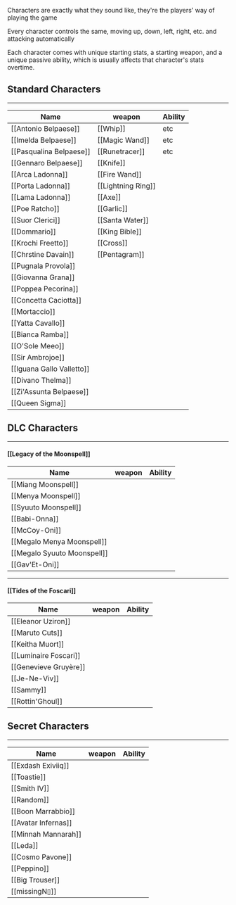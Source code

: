 Characters are exactly what they sound like, they're the players' way of playing the game

Every character controls the same, moving up, down, left, right, etc. and attacking automatically

Each character comes with unique starting stats, a starting weapon, and a unique passive ability, which is usually affects that character's stats overtime.

## Standard Characters
---
Name|weapon|Ability
-|-|-
[[Antonio Belpaese]]|[[Whip]]|etc
[[Imelda Belpaese]]|[[Magic Wand]]|etc
[[Pasqualina Belpaese]]|[[Runetracer]]|etc
[[Gennaro Belpaese]]|[[Knife]]
[[Arca Ladonna]]|[[Fire Wand]]
[[Porta Ladonna]]|[[Lightning Ring]]
[[Lama Ladonna]]|[[Axe]]
[[Poe Ratcho]]|[[Garlic]]
[[Suor Clerici]]|[[Santa Water]]
[[Dommario]]|[[King Bible]]
[[Krochi Freetto]]|[[Cross]]
[[Chrstine Davain]]|[[Pentagram]]
[[Pugnala Provola]]|
[[Giovanna Grana]]|
[[Poppea Pecorina]]|
[[Concetta Caciotta]]|
[[Mortaccio]]|
[[Yatta Cavallo]]|
[[Bianca Ramba]]|
[[O'Sole Meeo]]|
[[Sir Ambrojoe]]|
[[Iguana Gallo Valletto]]|
[[Divano Thelma]]|
[[Zi'Assunta Belpaese]]|
[[Queen Sigma]]|

## DLC Characters
---
#### [[Legacy of the Moonspell]]
Name|weapon|Ability
-|-|-
[[Miang Moonspell]]|
[[Menya Moonspell]]|
[[Syuuto Moonspell]]|
[[Babi-Onna]]|
[[McCoy-Oni]]|
[[Megalo Menya Moonspell]]|
[[Megalo Syuuto Moonspell]]|
[[Gav'Et-Oni]]|

---
#### [[Tides of the Foscari]]
Name|weapon|Ability
-|-|-
[[Eleanor Uziron]]|
[[Maruto Cuts]]|
[[Keitha Muort]]|
[[Luminaire Foscari]]|
[[Genevieve Gruyère]]|
[[Je-Ne-Viv]]|
[[Sammy]]|
[[Rottin'Ghoul]]|

## Secret Characters
---
Name|weapon|Ability
-|-|-
[[Exdash Exiviiq]]|
[[Toastie]]|
[[Smith IV]]|
[[Random]]|
[[Boon Marrabbio]]|
[[Avatar Infernas]]|
[[Minnah Mannarah]]|
[[Leda]]|
[[Cosmo Pavone]]|
[[Peppino]]|
[[Big Trouser]]|
[[missingN▯]]|
